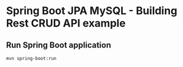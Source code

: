 # Spring Boot JPA MySQL - Building Rest CRUD API example

## Run Spring Boot application
```
mvn spring-boot:run
```

